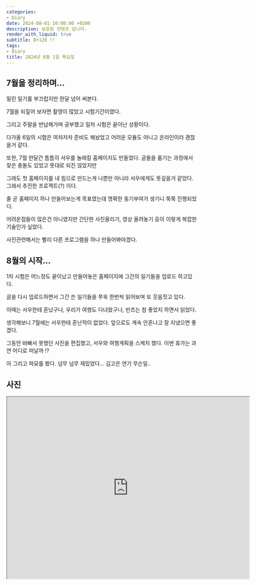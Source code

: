 ```yaml
---
categories:
- Diary
date: 2024-08-01 10:00:00 +0200
description: 보호된 컨텐츠 입니다.
render_with_liquid: true
subtitle: D+128 !!
tags:
- Diary
title: 2024년 8월 1일 목요일
---
```




## 7월을 정리하며...

밀린 일기를 부끄럽지만 한달 넘어 써본다.

7월을 되짚어 보자면 촬영이 많았고 시험기간이였다.

그리고 주말을 반납해가며 공부했고 일차 시험은 끝이난 상황이다.

다가올 6일의 시험은 여차저차 준비도 해놨었고 어려운 모듈도 아니고 온라인이라 괜찮을거 같다.

또한, 7월 한달간 틈틈히 서우를 놀래킬 홈페이지도 만들었다. 글들을 옮기는 과정에서 잦은 충돌도 있었고 뜻대로 되진 않았지만

그래도 첫 홈페이지를 내 힘으로 만드는게  나뿐만 아니라 서우에게도 뜻깊을거 같았다. 그래서 추진한 프로젝트(?) 이다.

줄 곧 홈페이지 하나 만들어보는게 목표였는데 명확한 동기부여가 생기니 쭉쭉 진행되었다. 

어려운점들이 많은건 아니였지만 간단한 사진올리기, 영상 올려놓기 등이 이렇게 복잡한 기술인가 싶었다.

사진관련해서는 빨리 다른 프로그램을 하나 만들어봐야겠다.

## 8월의 시작...

1차 시험은 어느정도 끝이났고 만들어놓은 홈페이지에 그간의 일기들을 업로드 하고있다.

글을 다시 업로드하면서 그간 쓴 일기들을 쭈욱 한번씩 읽어보며 또 웃음짓고 있다.

이때는 서우한테 혼났구나, 우리가 여행도 다녀왔구나, 빈츠는 참 좋았지 하면서 읽었다. 

생각해보니 7월에는 서우한테 혼난적이 없었다. 앞으로도 계속 안혼나고 잘 지냈으면 좋겠다.

그동안 바빠서 못했던 사진을 편집했고, 서우와 여행계획을 스케치 했다. 이번 휴가는 과연 어디로 떠날까 !?

아 그리고 파묘를 봤다. 넘무 넘무 재밌었다... 김고은 연기 무슨일..



## 사진

<iframe src="https://drive.google.com/file/d/1BiVXjRIQhcVYr5iQpjqn-fwnxbJBE8Yp/preview" width="640" height="480" allow="autoplay"></iframe>